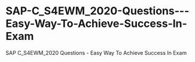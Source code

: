 # SAP-C_S4EWM_2020-Questions---Easy-Way-To-Achieve-Success-In-Exam
SAP C_S4EWM_2020 Questions - Easy Way To Achieve Success In Exam
